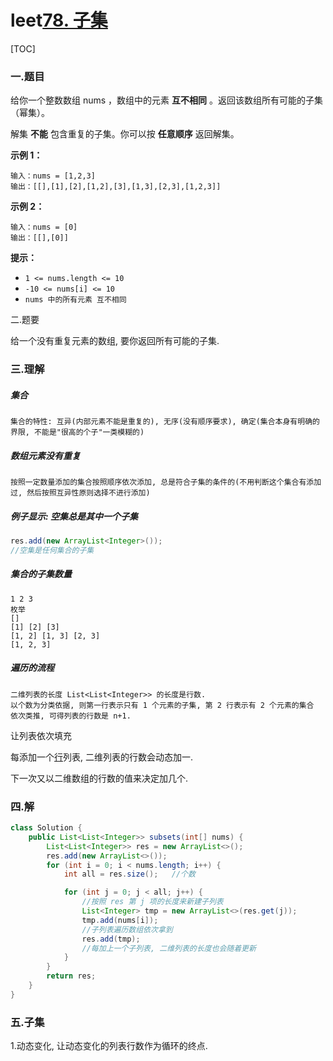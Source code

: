 # leet[78. 子集](https://leetcode-cn.com/problems/subsets/)

[TOC]

### 一.题目

给你一个整数数组 nums ，数组中的元素 **互不相同** 。返回该数组所有可能的子集（幂集）。

解集 **不能** 包含重复的子集。你可以按 **任意顺序** 返回解集。

 

**示例 1：**

````
输入：nums = [1,2,3]
输出：[[],[1],[2],[1,2],[3],[1,3],[2,3],[1,2,3]]
````

**示例 2：**

```
输入：nums = [0]
输出：[[],[0]]
```

**提示：**

- `1 <= nums.length <= 10`
- `-10 <= nums[i] <= 10`
- `nums 中的所有元素 互不相同`



二.题要

给一个没有重复元素的数组, 要你返回所有可能的子集.



### 三.理解

##### 集合

```
集合的特性: 互异(内部元素不能是重复的), 无序(没有顺序要求), 确定(集合本身有明确的界限, 不能是"很高的个子"一类模糊的)
```

##### 数组元素没有重复

```
按照一定数量添加的集合按照顺序依次添加, 总是符合子集的条件的(不用判断这个集合有添加过, 然后按照互异性原则选择不进行添加)
```

##### 例子显示: 空集总是其中一个子集

```java
res.add(new ArrayList<Integer>());
//空集是任何集合的子集
```

##### 集合的子集数量

```
1 2 3
枚举
[]	
[1] [2] [3]
[1, 2] [1, 3] [2, 3]
[1, 2, 3]
```

##### 遍历的流程

```
二维列表的长度 List<List<Integer>> 的长度是行数.
以个数为分类依据, 则第一行表示只有 1 个元素的子集, 第 2 行表示有 2 个元素的集合
依次类推, 可得列表的行数是 n+1.
```

让列表依次填充

每添加一个<u>行</u>列表, 二维列表的行数会动态加一. 

下一次又以二维数组的行数的值来决定加几个.



### 四.解

````java
class Solution {
    public List<List<Integer>> subsets(int[] nums) {
        List<List<Integer>> res = new ArrayList<>();
        res.add(new ArrayList<>());
        for (int i = 0; i < nums.length; i++) {
            int all = res.size();   //个数

            for (int j = 0; j < all; j++) {
                //按照 res 第 j 项的长度来新建子列表
                List<Integer> tmp = new ArrayList<>(res.get(j));
                tmp.add(nums[i]);
                //子列表遍历数组依次拿到
                res.add(tmp);
                //每加上一个子列表, 二维列表的长度也会随着更新
            }
        }
        return res;
    }
}
````



### 五.子集

1.动态变化, 让动态变化的列表行数作为循环的终点.
